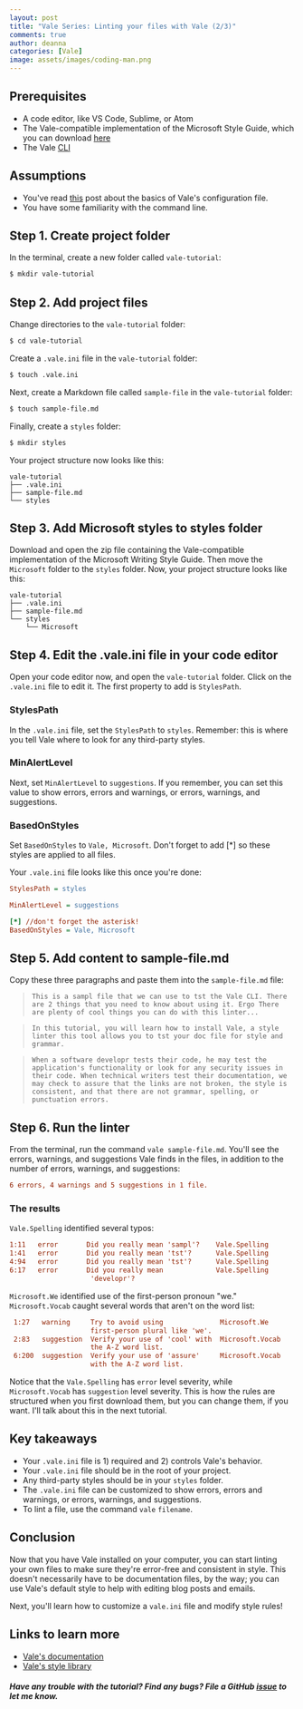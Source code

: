 ```yaml
---
layout: post
title: "Vale Series: Linting your files with Vale (2/3)"
comments: true
author: deanna
categories: [Vale]
image: assets/images/coding-man.png
---
```


## Prerequisites

* A code editor, like VS Code, Sublime, or Atom
* The Vale-compatible implementation of the Microsoft Style Guide, which you can download [here](https://github.com/errata-ai/Microsoft/releases/download/v0.7.0/Microsoft.zip)
* The Vale [CLI](https://errata-ai.gitbook.io/vale/)

## Assumptions

* You've read [this](https://technicaltidbits.net/projects/configuring-vale/) post about the basics of Vale's configuration file.
* You have some familiarity with the command line.

## Step 1. Create project folder

In the terminal, create a new folder called `vale-tutorial`:

```bash
$ mkdir vale-tutorial
```

## Step 2. Add project files

Change directories to the `vale-tutorial` folder:

```bash
$ cd vale-tutorial
```

Create a `.vale.ini` file in the `vale-tutorial` folder:

```bash
$ touch .vale.ini
```

Next, create a Markdown file called `sample-file` in the `vale-tutorial` folder:

```bash
$ touch sample-file.md
```

Finally, create a `styles` folder:

```bash
$ mkdir styles
```

Your project structure now looks like this:
```
vale-tutorial
├── .vale.ini
├── sample-file.md
└── styles
```

## Step 3. Add Microsoft styles to styles folder

Download and open the zip file containing the Vale-compatible implementation of the Microsoft Writing Style Guide. Then move the `Microsoft` folder to the `styles` folder. Now, your project structure looks like this:

```
vale-tutorial
├── .vale.ini
├── sample-file.md
└── styles
    └── Microsoft
```

## Step 4. Edit the .vale.ini file in your code editor

Open your code editor now, and open the `vale-tutorial` folder. Click on the `.vale.ini` file to edit it. The first property to add is `StylesPath`.

### StylesPath

In the `.vale.ini` file, set the `StylesPath` to `styles`. Remember: this is where you tell Vale where to look for any third-party styles.

### MinAlertLevel

Next, set `MinAlertLevel` to `suggestions`. If you remember, you can set this value to show errors, errors and warnings, or errors, warnings, and suggestions.

### BasedOnStyles

Set `BasedOnStyles` to `Vale, Microsoft`. Don't forget to add [\*] so these styles are applied to all files.

Your `.vale.ini` file looks like this once you're done:

```ini
StylesPath = styles

MinAlertLevel = suggestions

[*] //don't forget the asterisk!
BasedOnStyles = Vale, Microsoft
```

## Step 5. Add content to sample-file.md

Copy these three paragraphs and paste them into the `sample-file.md` file:

> `This is a sampl file that we can use to tst the Vale CLI. There are 2 things that you need to know about using it. Ergo There are plenty of cool things you can do with this linter...`

> `In this tutorial, you will learn how to install Vale, a style linter this tool allows you to tst your doc file for style and grammar.`

> `When a software developr tests their code, he may test the application's functionality or look for any security issues in their code. When technical writers test their documentation, we may check to assure that the links are not broken, the style is consistent, and that there are not grammar, spelling, or punctuation errors.`

## Step 6. Run the linter

From the terminal, run the command `vale sample-file.md`. You'll see the errors, warnings, and suggestions Vale finds in the files, in addition to the number of errors, warnings, and suggestions:

```ini
6 errors, 4 warnings and 5 suggestions in 1 file.
```

### The results

`Vale.Spelling` identified several typos:

```ini
1:11   error       Did you really mean 'sampl'?    Vale.Spelling
1:41   error       Did you really mean 'tst'?      Vale.Spelling
4:94   error       Did you really mean 'tst'?      Vale.Spelling
6:17   error       Did you really mean             Vale.Spelling
                    'developr'?
```

`Microsoft.We` identified use of the first-person pronoun "we." `Microsoft.Vocab` caught several words that aren't on the word list:

```ini
 1:27   warning     Try to avoid using              Microsoft.We
                    first-person plural like 'we'.
 2:83   suggestion  Verify your use of 'cool' with  Microsoft.Vocab
                    the A-Z word list.
 6:200  suggestion  Verify your use of 'assure'     Microsoft.Vocab
                    with the A-Z word list.
```

Notice that the `Vale.Spelling` has `error` level severity, while `Microsoft.Vocab` has `suggestion` level severity. This is how the rules are structured when you first download them, but you can change them, if you want. I'll talk about this in the next tutorial.

## Key takeaways

* Your `.vale.ini` file is 1) required and 2) controls Vale's behavior.
* Your `.vale.ini` file should be in the root of your project.
* Any third-party styles should be in your `styles` folder.
* The `.vale.ini` file can be customized to show errors, errors and warnings, or errors, warnings, and suggestions.
* To lint a file, use the command `vale` `filename`.

## Conclusion

Now that you have Vale installed on your computer, you can start linting your own files to make sure they're error-free and consistent in style. This doesn't necessarily have to be documentation files, by the way; you can use Vale's default style to help with editing blog posts and emails.

Next, you'll learn how to customize a `vale.ini` file and modify style rules!

## Links to learn more

* [Vale's documentation](https://errata-ai.gitbook.io/vale/)
* [Vale's style library](https://github.com/errata-ai/styles)

##### Have any trouble with the tutorial? Find any bugs? File a GitHub [issue](https://github.com/technicaltidbits/gridsome-forestry-starter/issues) to let me know.